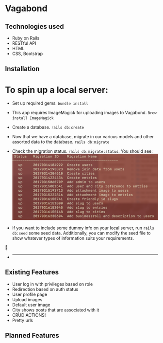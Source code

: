 # Vagabond


## Technologies used
- Ruby on Rails
- RESTful API
- HTML
- CSS, Bootstrap

## Installation

# To spin up a local server:
- Set up required gems. ```bundle install```
- This app requires  ImageMagick for uploading images to Vagabond. ```Brew install ImageMagick```
- Create a database. ```rails db:create```
- Now that we have a database, migrate in our various models and other assorted data to the database. ```rails db:migrate```
- Check the migration status. ```rails db:migrate:status```. You should see:
![alt text](app/assets/images/vagabond_migration.png "migration status")

- If you want to include some dummy info on your local server, run ```rails db:seed``` some seed data. Additionally, you can modify the seed file to show whatever types of information suits your requirements.

:tada:
- ****

## Existing Features
- User log in with privileges based on role
- Redirection based on auth status
- User profile page
- Upload images
- Default user image
- City shows posts that are associated with it
- CRUD ACTIONS!
- Pretty urls

## Planned Features
